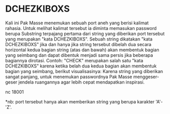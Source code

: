<h1>DCHEZKIBOXS</h1>
Kali ini Pak Masse menemukan sebuah port aneh yang berisi kalimat rahasia.
Untuk melihat kalimat tersebut ia diminta memasukan password berupa Substring terpajang pertama dari string yang diberikan port tersebut yang merupakan "kata DCHEZKIBOXS".
Sebuah string dikatakan "kata DCHEZKIBOXS" jika dan hanya jika string tersebut dibelah dua secara horizontal kedua bagian string (atas dan bawah) akan membentuk bagian yang seimbang dan dapat dibentuk menjadi sama persis jika beberapa bagiannya dirotasi.
Contoh: "CHECK" merupakan salah satu "kata DCHEZKIBOXS" karena ketika belah dua kedua bagian akan membentuk bagian yang seimbang, berikut visualisasinya: <link gambar visualisasi contoh>
Karena string yang diberikan sangat panjang, untuk menemukan passwordnya Pak Masse menggeser-geser jendela ruangannya agar lebih cepat mendapatkan inspirasi.

nc <ip> 18001

*nb: port tersebut hanya akan memberikan string yang berupa karakter 'A'-'Z'.
